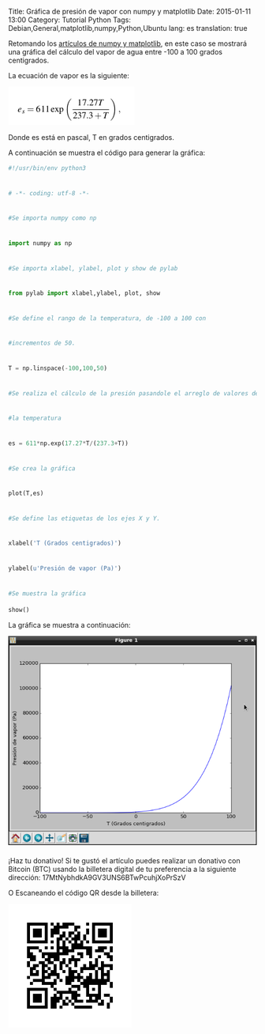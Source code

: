 Title: Gráfica de presión de vapor con numpy y matplotlib
Date: 2015-01-11 13:00
Category: Tutorial Python 
Tags: Debian,General,matplotlib,numpy,Python,Ubuntu
lang: es
translation: true


Retomando los [artículos de numpy y matplotlib](https://www.seraph.to/tag/matplotlib.html), en este caso se mostrará una gráfica del cálculo del vapor de agua entre -100 a 100 grados centigrados.

La ecuación de vapor es la siguiente:

![](./images/graficadepresiondevaporconnumpyymatplotlib-1.png)

Donde es está en pascal, T en grados centigrados.

A continuación se muestra el código para generar la gráfica:
```python
#!/usr/bin/env python3


# -*- coding: utf-8 -*-


#Se importa numpy como np


import numpy as np


#Se importa xlabel, ylabel, plot y show de pylab


from pylab import xlabel,ylabel, plot, show


#Se define el rango de la temperatura, de -100 a 100 con


#incrementos de 50.


T = np.linspace(-100,100,50)


#Se realiza el cálculo de la presión pasandole el arreglo de valores de


#la temperatura


es = 611*np.exp(17.27*T/(237.3+T))


#Se crea la gráfica


plot(T,es)


#Se define las etiquetas de los ejes X y Y.


xlabel('T (Grados centigrados)')


ylabel(u'Presión de vapor (Pa)')


#Se muestra la gráfica

show()

```

La gráfica se muestra a continuación:

![](./images/graficadepresiondevaporconnumpyymatplotlib-2.png)


####
¡Haz tu donativo!
Si te gustó el artículo puedes realizar un donativo con Bitcoin (BTC)
usando la billetera digital de tu preferencia a la siguiente
dirección: 17MtNybhdkA9GV3UNS6BTwPcuhjXoPrSzV

O Escaneando el código QR desde la billetera:

![17MtNybhdkA9GV3UNS6BTwPcuhjXoPrSzV](./images/17MtNybhdkA9GV3UNS6BTwPcuhjXoPrSzV.png)